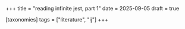 +++
title = "reading infinite jest, part 1"
date = 2025-09-05
draft = true

[taxonomies]
tags = ["literature", "ij"]
+++